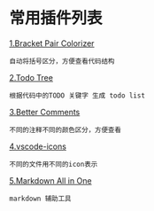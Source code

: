 
# 常用插件列表


[1.Bracket Pair Colorizer](https://marketplace.visualstudio.com/items?itemName=CoenraadS.bracket-pair-colorizer)

```
自动将括号区分，方便查看代码结构
```

[2.Todo Tree](https://marketplace.visualstudio.com/items?itemName=Gruntfuggly.todo-tree)

```
根据代码中的TODO 关键字 生成 todo list
```

[3.Better Comments](https://marketplace.visualstudio.com/items?itemName=aaron-bond.better-comments)

```
不同的注释不同的颜色区分，方便查看
```

[4.vscode-icons](https://marketplace.visualstudio.com/items?itemName=vscode-icons-team.vscode-icons)

```
不同的文件用不同的icon表示
```

[5.Markdown All in One](https://marketplace.visualstudio.com/items?itemName=yzhang.markdown-all-in-one)

```
markdown 辅助工具
```